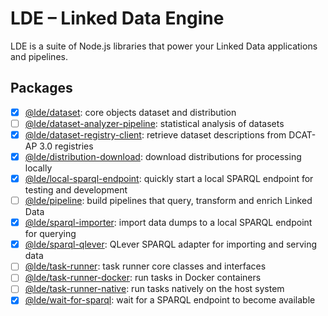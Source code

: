# LDE – Linked Data Engine

LDE is a suite of Node.js libraries that power your Linked Data applications and pipelines.

## Packages

* [x] [@lde/dataset](packages/dataset): core objects dataset and distribution
* [ ] [@lde/dataset-analyzer-pipeline](packages/dataset-analyzer-pipeline): statistical analysis of datasets
* [x] [@lde/dataset-registry-client](packages/dataset-registry-client): retrieve dataset descriptions from DCAT-AP 3.0 registries
* [x] [@lde/distribution-download](packages/distribution-download): download distributions for processing locally
* [x] [@lde/local-sparql-endpoint](packages/pipeline): quickly start a local SPARQL endpoint for testing and development
* [ ] [@lde/pipeline](packages/pipeline): build pipelines that query, transform and enrich Linked Data
* [x] [@lde/sparql-importer](packages/sparql-importer): import data dumps to a local SPARQL endpoint for querying
* [x] [@lde/sparql-qlever](packages/sparql-qlever): QLever SPARQL adapter for importing and serving data
* [ ] [@lde/task-runner](packages/task-runner): task runner core classes and interfaces
* [ ] [@lde/task-runner-docker](packages/task-runner-docker): run tasks in Docker containers
* [ ] [@lde/task-runner-native](packages/task-runner-native): run tasks natively on the host system
* [x] [@lde/wait-for-sparql](packages/wait-for-sparql): wait for a SPARQL endpoint to become available
